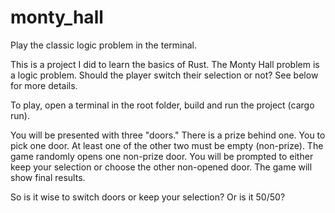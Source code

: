 # monty_hall
Play the classic logic problem in the terminal.

This is a project I did to learn the basics of Rust.
The Monty Hall problem is a logic problem. Should the player switch their selection or not? See below for more details.

To play, open a terminal in the root folder, build and run the project (cargo run).

You will be presented with three "doors." There is a prize behind one.
You to pick one door.
At least one of the other two must be empty (non-prize).
The game randomly opens one non-prize door.
You will be prompted to either keep your selection or choose the other non-opened door.
The game will show final results.

So is it wise to switch doors or keep your selection? Or is it 50/50?

